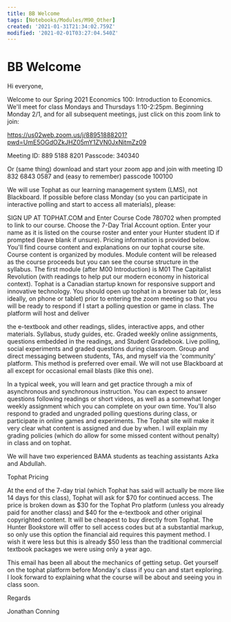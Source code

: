 ```yaml
---
title: BB Welcome
tags: [Notebooks/Modules/M90_Other]
created: '2021-01-31T21:34:02.759Z'
modified: '2021-02-01T03:27:04.540Z'
---
```


# BB Welcome

Hi everyone,   

Welcome to our Spring 2021 Economics 100: Introduction to Economics. We'll meet for class Mondays and Thursdays 1:10-2:25pm.  Beginning  Monday 2/1, and for all subsequent  meetings, just click on this zoom link to join:

https://us02web.zoom.us/j/88951888201?pwd=UmE5OGdOZkJHZ05mY1ZVN0JxNitmZz09

Meeting ID: 889 5188 8201
Passcode: 340340

Or (same thing) download and start your zoom app and join with meeting ID 832 6843 0587 and (easy to remember) passcode 100100

We will use Tophat as our learning management system (LMS), not Blackboard.  If possible before class Monday (so you can participate in interactive polling and start to access all materials), please:


SIGN UP AT TOPHAT.COM and Enter Course Code 780702 when prompted to link to our course.
Choose the 7-Day Trial Account option.  Enter your name as it is listed on the course roster and enter your Hunter student ID if prompted (leave blank if unsure). Pricing information is provided below.
You'll find  course content and explanations on our tophat course site. Course content is organized by modules.  Module content will be released as the course proceeds but you can see the course structure in the syllabus.  The first module (after M00 Introduction) is M01 The Capitalist Revolution (with readings to help put our modern economy in historical context).
Tophat is a Canadian startup known for responsive support and innovative technology.  You should open up tophat in a browser tab (or, less ideally, on phone or tablet) prior to entering the zoom meeting so that you will be ready to respond if I start a polling question or game in class.  The platform will host and deliver


the e-textbook and other readings, slides, interactive apps, and other materials. Syllabus, study guides, etc.
Graded weekly online assignments, questions embedded in the readings,  and Student Gradebook.
Live polling, social experiments and graded questions during classroom.
Group and direct messaging between students, TAs, and myself via the 'community' platform.  This method is preferred over email.
We will not use Blackboard at all except for occasional email blasts (like this one).  

In a typical week, you will learn and get practice through a mix of asynchronous and synchronous instruction. You can expect to answer questions following readings or short videos, as well as a somewhat longer weekly assignment which you can complete on your own time.  You'll also respond to graded and ungraded polling questions during class, or participate in online games and experiments.  The Tophat site will make it very clear what content is assigned and due by when.  I will explain my grading policies (which do allow for some missed content without penalty) in class and on tophat.

We will have two experienced BAMA students as teaching assistants Azka and Abdullah.

Tophat Pricing

At the end of the 7-day trial (which Tophat has said will actually be more like 14 days for this class), Tophat will ask for $70 for continued access.  The price is broken down as $30 for the Tophat Pro platform (unless you already paid for another class) and $40 for the e-textbook and other original copyrighted content.   It will be cheapest to buy directly from Tophat. The Hunter Bookstore will offer to sell access codes but at a substantial markup, so only use this option the financial aid requires this payment method.  I wish it were less but this is already $50 less than the traditional commercial textbook packages we were using only a year ago.  

This email has been all about the mechanics of getting setup.  Get yourself on the tophat platform before Monday's class if you can and start exploring.   I look forward to explaining what the course will be about and seeing you in class soon.

Regards

Jonathan Conning
